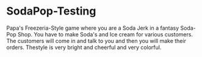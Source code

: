# SodaPop-Testing
Papa's Freezeria-Style game where you are a Soda Jerk in a fantasy Soda-Pop Shop. You have to make Soda's and Ice cream for various customers. The customers will come in and talk to you and then you will make their orders. Thestyle is very bright and cheerful and very colorful.
